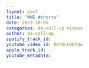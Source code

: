 ```yaml
---
layout: post
title: "WWE #shorts"
date: 2022-10-05
categories: da-call-up videos
author: da-call-up
spotify_track_id: 
youtube_video_id: DEhDLFmRTQw
apple_track_id: 
youtube_metadata: 
---
```

